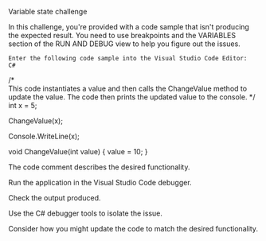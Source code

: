 Variable state challenge

In this challenge, you're provided with a code sample that isn't producing the expected result. You need to use breakpoints and the VARIABLES section of the RUN AND DEBUG view to help you figure out the issues.

    Enter the following code sample into the Visual Studio Code Editor:
    C# 

/*  
This code instantiates a value and then calls the ChangeValue method
to update the value. The code then prints the updated value to the console.
*/
int x = 5;

ChangeValue(x);

Console.WriteLine(x);

void ChangeValue(int value) 
{
    value = 10;
}

The code comment describes the desired functionality.

Run the application in the Visual Studio Code debugger.

Check the output produced.

Use the C# debugger tools to isolate the issue.

Consider how you might update the code to match the desired functionality.
